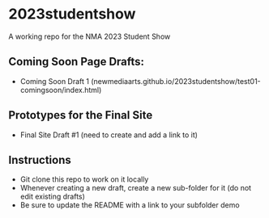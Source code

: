 # 2023studentshow
A working repo for the NMA 2023 Student Show

## Coming Soon Page Drafts:
* Coming Soon Draft 1 (newmediaarts.github.io/2023studentshow/test01-comingsoon/index.html)

## Prototypes for the Final Site
* Final Site Draft #1 (need to create and add a link to it)

## Instructions
* Git clone this repo to work on it locally
* Whenever creating a new draft, create a new sub-folder for it (do not edit existing drafts)
* Be sure to update the README with a link to your subfolder demo